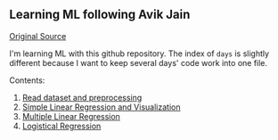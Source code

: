## Learning ML following Avik Jain

[Original Source](https://github.com/Avik-Jain/100-Days-Of-ML-Code/)

I'm learning ML with this github repository. The index of `days` is slightly different because I want to keep several days' code work into one file.

Contents:

1. [Read dataset and preprocessing](day001.py)
2. [Simple Linear Regression and Visualization](day002.py)
3. [Multiple Linear Regression](day003.py)
4. [Logistical Regression](day004.py)
